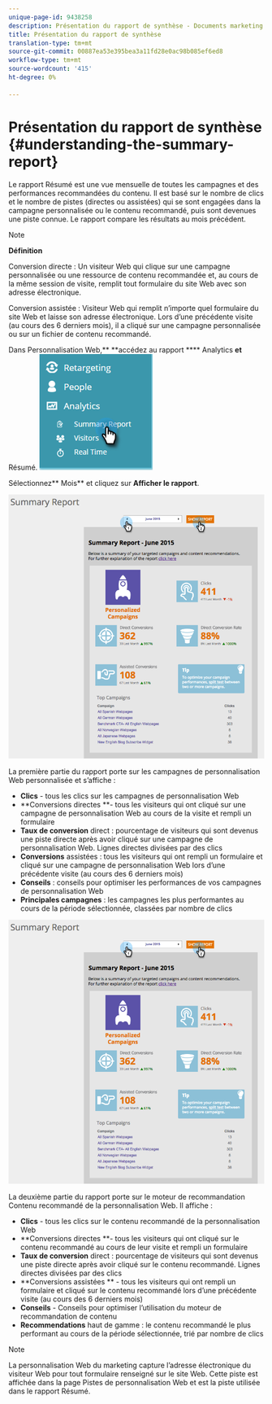 ```yaml
---
unique-page-id: 9438258
description: Présentation du rapport de synthèse - Documents marketing - Documentation du produit
title: Présentation du rapport de synthèse
translation-type: tm+mt
source-git-commit: 00887ea53e395bea3a11fd28e0ac98b085ef6ed8
workflow-type: tm+mt
source-wordcount: '415'
ht-degree: 0%

---
```



# Présentation du rapport de synthèse {#understanding-the-summary-report}

Le rapport Résumé est une vue mensuelle de toutes les campagnes et des performances recommandées du contenu. Il est basé sur le nombre de clics et le nombre de pistes (directes ou assistées) qui se sont engagées dans la campagne personnalisée ou le contenu recommandé, puis sont devenues une piste connue. Le rapport compare les résultats au mois précédent.

>[!NOTE]
>
>**Définition**
>
>Conversion directe : Un visiteur Web qui clique sur une campagne personnalisée ou une ressource de contenu recommandée et, au cours de la même session de visite, remplit tout formulaire du site Web avec son adresse électronique.
>
>Conversion assistée : Visiteur Web qui remplit n’importe quel formulaire du site Web et laisse son adresse électronique. Lors d’une précédente visite (au cours des 6 derniers mois), il a cliqué sur une campagne personnalisée ou sur un fichier de contenu recommandé.

Dans Personnalisation Web,** **accédez au rapport **** Analytics **et** Résumé.   ![](assets/image2016-4-6-10-3a15-3a58.png)

Sélectionnez** Mois** et cliquez sur **Afficher le rapport**.

![](assets/2.png)

La première partie du rapport porte sur les campagnes de personnalisation Web personnalisée et s’affiche :

* **Clics** - tous les clics sur les campagnes de personnalisation Web
* **Conversions directes **- tous les visiteurs qui ont cliqué sur une campagne de personnalisation Web au cours de la visite et rempli un formulaire
* **Taux de conversion** direct : pourcentage de visiteurs qui sont devenus une piste directe après avoir cliqué sur une campagne de personnalisation Web. Lignes directes divisées par des clics
* **Conversions** assistées : tous les visiteurs qui ont rempli un formulaire et cliqué sur une campagne de personnalisation Web lors d’une précédente visite (au cours des 6 derniers mois)
* **Conseils** : conseils pour optimiser les performances de vos campagnes de personnalisation Web
* **Principales campagnes** : les campagnes les plus performantes au cours de la période sélectionnée, classées par nombre de clics

![](assets/3.png)

La deuxième partie du rapport porte sur le moteur de recommandation Contenu recommandé de la personnalisation Web. Il affiche :

* **Clics** - tous les clics sur le contenu recommandé de la personnalisation Web
* **Conversions directes **- tous les visiteurs qui ont cliqué sur le contenu recommandé au cours de leur visite et rempli un formulaire
* **Taux de conversion** direct : pourcentage de visiteurs qui sont devenus une piste directe après avoir cliqué sur le contenu recommandé. Lignes directes divisées par des clics
* **Conversions assistées ** - tous les visiteurs qui ont rempli un formulaire et cliqué sur le contenu recommandé lors d’une précédente visite (au cours des 6 derniers mois)
* **Conseils** - Conseils pour optimiser l’utilisation du moteur de recommandation de contenu
* **Recommendations** haut de gamme : le contenu recommandé le plus performant au cours de la période sélectionnée, trié par nombre de clics

>[!NOTE]
>
>La personnalisation Web du marketing capture l’adresse électronique du visiteur Web pour tout formulaire renseigné sur le site Web. Cette piste est affichée dans la page Pistes de personnalisation Web et est la piste utilisée dans le rapport Résumé.

